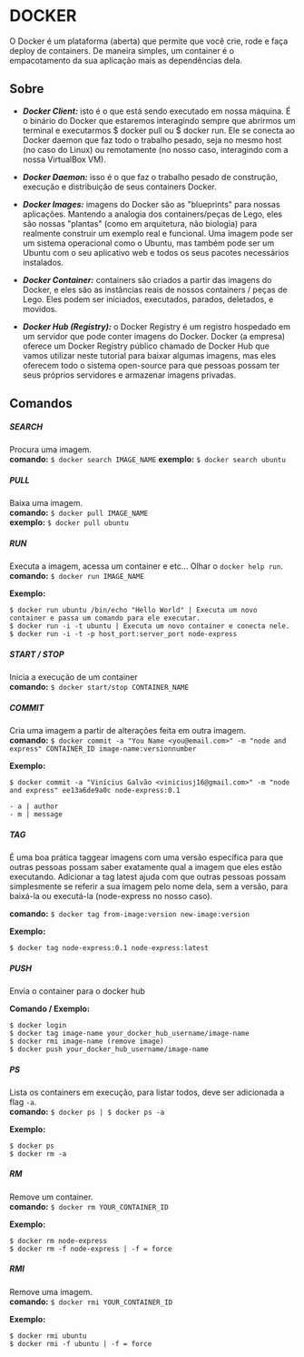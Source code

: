 # DOCKER

O Docker é um plataforma (aberta) que permite que você crie, rode e faça deploy de containers. De maneira simples, um container é o empacotamento da sua aplicação mais as dependências dela.

## Sobre

- ***Docker Client:*** isto é o que está sendo executado em nossa máquina. É o binário do Docker que estaremos interagindo sempre que abrirmos um terminal e executarmos $ docker pull ou $ docker run. Ele se conecta ao Docker daemon que faz todo o trabalho pesado, seja no mesmo host (no caso do Linux) ou remotamente (no nosso caso, interagindo com a nossa VirtualBox VM).

- ***Docker Daemon:*** isso é o que faz o trabalho pesado de construção, execução e distribuição de seus containers Docker.

- ***Docker Images:*** imagens do Docker são as "blueprints" para nossas aplicações. Mantendo a analogia dos containers/peças de Lego, eles são nossas "plantas" (como em arquitetura, não biologia) para realmente construir um exemplo real e funcional. Uma imagem pode ser um sistema operacional como o Ubuntu, mas também pode ser um Ubuntu com o seu aplicativo web e todos os seus pacotes necessários instalados.

- ***Docker Container:*** containers são criados a partir das imagens do Docker, e eles são as instâncias reais de nossos containers / peças de Lego. Eles podem ser iniciados, executados, parados, deletados, e movidos.

- ***Docker Hub (Registry):*** o Docker Registry é um registro hospedado em um servidor que pode conter imagens do Docker. Docker (a empresa) oferece um Docker Registry público chamado de Docker Hub que vamos utilizar neste tutorial para baixar algumas imagens, mas eles oferecem todo o sistema open-source para que pessoas possam ter seus próprios servidores e armazenar imagens privadas.

## Comandos

##### SEARCH #####
Procura uma imagem.  
**comando:** `$ docker search IMAGE_NAME`
**exemplo:** `$ docker search ubuntu`

##### PULL #####
Baixa uma imagem.  
**comando:** `$ docker pull IMAGE_NAME`  
**exemplo:** `$ docker pull ubuntu`

##### RUN #####
Executa a imagem, acessa um container e etc... Olhar o `docker help run`.  
**comando:** `$ docker run IMAGE_NAME`

**Exemplo:**

```
$ docker run ubuntu /bin/echo "Hello World" | Executa um novo container e passa um comando para ele executar.
$ docker run -i -t ubuntu | Executa um novo container e conecta nele.
$ docker run -i -t -p host_port:server_port node-express
```

##### START / STOP #####  
Inicia a execução de um container  
**comando:** `$ docker start/stop CONTAINER_NAME`

##### COMMIT #####  
Cria uma imagem a partir de alterações feita em outra imagem.  
**comando:** `$ docker commit -a "You Name <you@email.com>" -m "node and express" CONTAINER_ID image-name:versionnumber`

**Exemplo:**

```
$ docker commit -a "Vinícius Galvão <viniciusj16@gmail.com>" -m "node and express" ee13a6de9a0c node-express:0.1

- a | author
- m | message
```

##### TAG #####  
É uma boa prática taggear imagens com uma versão específica para que outras pessoas possam saber exatamente qual a imagem que eles estão executando. Adicionar a tag latest ajuda com que outras pessoas possam simplesmente se referir a sua imagem pelo nome dela, sem a versão, para baixá-la ou executá-la (node-express no nosso caso).

**comando:** `$ docker tag from-image:version new-image:version`

**Exemplo:**

```
$ docker tag node-express:0.1 node-express:latest
```

##### PUSH #####  
Envia o container para o docker hub

**Comando / Exemplo:**
```
$ docker login
$ docker tag image-name your_docker_hub_username/image-name
$ docker rmi image-name (remove image)
$ docker push your_docker_hub_username/image-name
```

##### PS #####
Lista os containers em execução, para listar todos, deve ser adicionada a flag `-a`.  
**comando:** `$ docker ps | $ docker ps -a`

**Exemplo:**

```
$ docker ps
$ docker rm -a
```

##### RM #####  
Remove um container.  
**comando:** `$ docker rm YOUR_CONTAINER_ID`

**Exemplo:**

```
$ docker rm node-express
$ docker rm -f node-express | -f = force
```

##### RMI #####  
Remove uma imagem.  
**comando:** `$ docker rmi YOUR_CONTAINER_ID`

**Exemplo:**

```
$ docker rmi ubuntu
$ docker rmi -f ubuntu | -f = force
```
